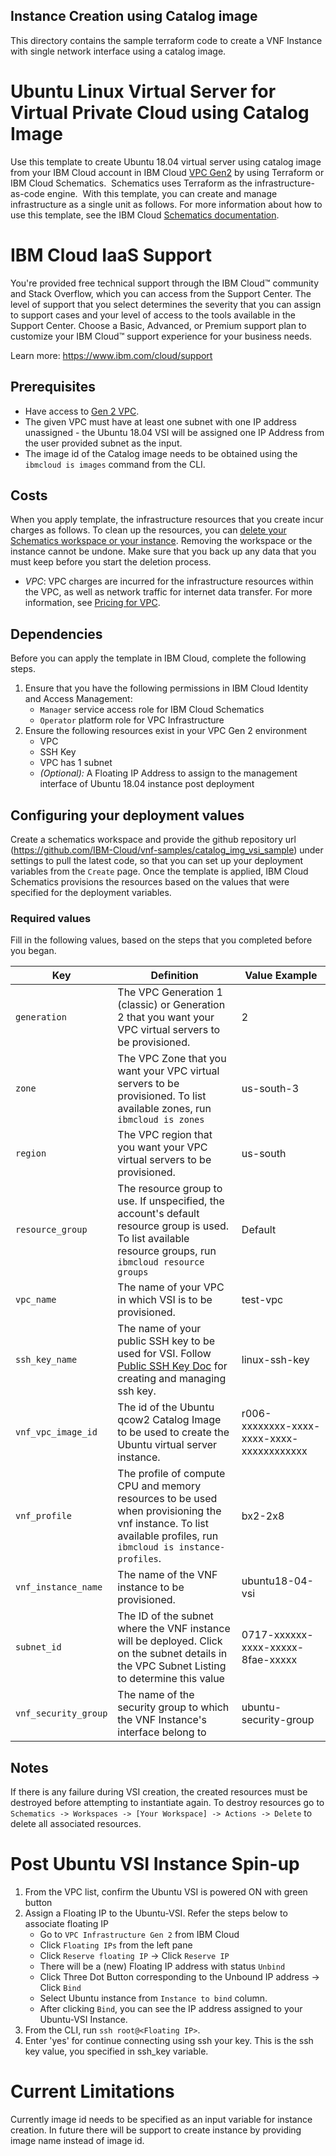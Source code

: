 ## Instance Creation using Catalog image

This directory contains the sample terraform code to create a VNF Instance with single network interface using a catalog image. 

# Ubuntu Linux Virtual Server for Virtual Private Cloud using Catalog Image
  
Use this template to create Ubuntu 18.04 virtual server using catalog image from your IBM Cloud account in IBM Cloud [VPC Gen2](https://cloud.ibm.com/vpc-ext/overview) by using Terraform or IBM Cloud Schematics.  Schematics uses Terraform as the infrastructure-as-code engine.  With this template, you can create and manage infrastructure as a single unit as follows. For more information about how to use this template, see the IBM Cloud [Schematics documentation](https://cloud.ibm.com/docs/schematics).


# IBM Cloud IaaS Support
You're provided free technical support through the IBM Cloud™ community and Stack Overflow, which you can access from the Support Center. The level of support that you select determines the severity that you can assign to support cases and your level of access to the tools available in the Support Center. Choose a Basic, Advanced, or Premium support plan to customize your IBM Cloud™ support experience for your business needs.

Learn more: https://www.ibm.com/cloud/support

## Prerequisites

- Have access to [Gen 2 VPC](https://cloud.ibm.com/vpc-ext/).
- The given VPC must have at least one subnet with one IP address unassigned - the Ubuntu 18.04 VSI will be assigned one IP Address from the user provided subnet as the input.
- The image id of the Catalog image needs to be obtained using the `ibmcloud is images` command from the CLI.

## Costs

When you apply template, the infrastructure resources that you create incur charges as follows. To clean up the resources, you can [delete your Schematics workspace or your instance](https://cloud.ibm.com/docs/schematics?topic=schematics-manage-lifecycle#destroy-resources). Removing the workspace or the instance cannot be undone. Make sure that you back up any data that you must keep before you start the deletion process.


* _VPC_: VPC charges are incurred for the infrastructure resources within the VPC, as well as network traffic for internet data transfer. For more information, see [Pricing for VPC](https://cloud.ibm.com/docs/vpc-on-classic?topic=vpc-on-classic-pricing-for-vpc).

## Dependencies

Before you can apply the template in IBM Cloud, complete the following steps.


1.  Ensure that you have the following permissions in IBM Cloud Identity and Access Management:
    * `Manager` service access role for IBM Cloud Schematics
    * `Operator` platform role for VPC Infrastructure
2.  Ensure the following resources exist in your VPC Gen 2 environment
    - VPC
    - SSH Key
    - VPC has 1 subnet
    - _(Optional):_ A Floating IP Address to assign to the management interface of Ubuntu 18.04 instance post deployment

## Configuring your deployment values

Create a schematics workspace and provide the github repository url (https://github.com/IBM-Cloud/vnf-samples/catalog_img_vsi_sample) under settings to pull the latest code, so that you can set up your deployment variables from the `Create` page. Once the template is applied, IBM Cloud Schematics  provisions the resources based on the values that were specified for the deployment variables.

### Required values
Fill in the following values, based on the steps that you completed before you began.

| Key | Definition | Value Example |
| --- | ---------- | ------------- | 
| `generation` | The VPC Generation 1 (classic) or Generation 2 that you want your VPC virtual servers to be provisioned.  | 2  |
| `zone` | The VPC Zone that you want your VPC virtual servers to be provisioned. To list available zones, run `ibmcloud is zones` | us-south-3 |
| `region` | The VPC region that you want your VPC virtual servers to be provisioned. | us-south |
| `resource_group` | The resource group to use. If unspecified, the account's default resource group is used. To list available resource groups, run `ibmcloud resource groups` | Default | 
| `vpc_name` | The name of your VPC in which VSI is to be provisioned. | test-vpc |
| `ssh_key_name` | The name of your public SSH key to be used for VSI. Follow [Public SSH Key Doc](https://cloud.ibm.com/docs/vpc-on-classic-vsi?topic=vpc-on-classic-vsi-ssh-keys) for creating and managing ssh key. | linux-ssh-key |
| `vnf_vpc_image_id` | The id of the Ubuntu qcow2 Catalog Image to be used to create the Ubuntu virtual server instance. | r006-xxxxxxxx-xxxx-xxxx-xxxx-xxxxxxxxxxxx |
| `vnf_profile` | The profile of compute CPU and memory resources to be used when provisioning the vnf instance. To list available profiles, run `ibmcloud is instance-profiles`. | bx2-2x8 |
| `vnf_instance_name` | The name of the VNF instance to be provisioned. | ubuntu18-04-vsi |
| `subnet_id` | The ID of the subnet where the VNF instance will be deployed. Click on the subnet details in the VPC Subnet Listing to determine this value | 0717-xxxxxx-xxxx-xxxxx-8fae-xxxxx |
| `vnf_security_group` | The name of the security group to which the VNF Instance's interface belong to | ubuntu-security-group |


## Notes

If there is any failure during VSI creation, the created resources must be destroyed before attempting to instantiate again. To destroy resources go to `Schematics -> Workspaces -> [Your Workspace] -> Actions -> Delete` to delete  all associated resources. <br/>

# Post Ubuntu VSI Instance Spin-up

1. From the VPC list, confirm the Ubuntu VSI is powered ON with green button
2. Assign a Floating IP to the Ubuntu-VSI. Refer the steps below to associate floating IP
    - Go to `VPC Infrastructure Gen 2` from IBM Cloud
    - Click `Floating IPs` from the left pane
    - Click `Reserve floating IP` -> Click `Reserve IP`
    - There will be a (new) Floating IP address with status `Unbind`
    - Click Three Dot Button corresponding to the Unbound IP address -> Click `Bind`
    - Select Ubuntu instance from `Instance to bind` column.
    - After clicking `Bind`, you can see the IP address assigned to your Ubuntu-VSI Instance.
3. From the CLI, run `ssh root@<Floating IP>`. 
4. Enter 'yes' for continue connecting using ssh your key. This is the ssh key value, you specified in ssh_key variable. 


# Current Limitations

Currently image id needs to be specified as an input variable for instance creation. In future there will be support to create instance by providing image name instead of image id.
